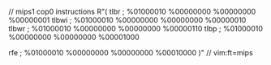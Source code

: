 
// mips1 cop0 instructions
R"(
tlbr    ; %01000010 %00000000 %00000000 %00000001
tlbwi   ; %01000010 %00000000 %00000000 %00000010
tlbwr   ; %01000010 %00000000 %00000000 %00000110
tlbp    ; %01000010 %00000000 %00000000 %00001000

rfe     ; %01000010 %00000000 %00000000 %00010000
)"
// vim:ft=mips

